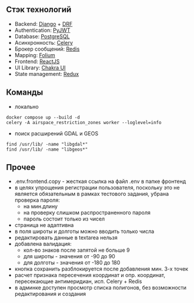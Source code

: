 ## Стэк технологий <a name="technology_stack"></a>

- Backend: [Django](https://django.fun/) + [DRF](https://www.django-rest-framework.org/)
- Authentication: [PyJWT](https://pyjwt.readthedocs.io/en/stable/)
- Database: [PostgreSQL](https://www.postgresql.org/)
- Асинхронность: [Celery](https://docs.celeryq.dev/)
- Брокер сообщений: [Redis](https://redis.io/)
- Mapping: [Folium](https://python-visualization.github.io/folium/latest/index.html)
- Frontend: [ReactJS](https://react.dev/)
- UI Library: [Chakra UI](https://v2.chakra-ui.com/)
- State management: [Redux](https://redux.js.org/)

## Команды

- локально
```shell
docker compose up --build -d
celery -A airspace_restriction_zones worker --loglevel=info
```
- поиск расширений GDAL и GEOS
```shell
find /usr/lib/ -name "libgdal*"
find /usr/lib/ -name "libgeos*"
```

## Прочее

- .env.frontend.copy - жесткая ссылка на файл .env в папке фронтенд
- в целях упрощения регистрации пользователя, поскольку это не является обязательным в рамках тестового задания,
  убрана проверка пароля:
    - на мин.длину
    - на проверку слишком распространенного пароля
    - пароль состоит только из чисел
- страница не адаптивна
- в поля широты и долготы можно вводить только числа
- редактировать данные в textarea нельзя
- добавлена валидация:
  - кол-во знаков после запятой не больше 9
  - для широты - значения от -90 до 90
  - для долготы - значения от -180 до 180
- кнопка сохранить разблокируется после добавления мин. 3-х точек
- расчет признака пересечения координат и опр. координат, пересекающие антимеридиан, исп. Celery + Redis 
- в админке доступен просмотр списка полигонов, без возможности редактирования и создания